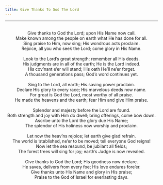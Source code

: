 ```yaml
---
title: Give Thanks To God The Lord
---
```


---
<center>
<br/>
Give thanks to God the Lord; upon His Name now call.<br/>
Make known among the people on earth what He has done for all.<br/>
Sing praise to Him, now sing; His wondrous acts proclaim.<br/>
Rejoice, all you who seek the Lord; come glory in His Name.<br/>
<br/>
Look to the Lord’s great strength; remember all His deeds.<br/>
His judgments are in all of the earth; He is the Lord indeed.<br/>
His cov’nant e’er will stand; His oath He’ll ne’er forget.<br/>
A thousand generations pass; God’s word continues yet.<br/>
<br/>
Sing to the Lord, all earth; His saving power proclaim.<br/>
Declare His glory to every race; His marvelous deeds now name.<br/>
For great is God the Lord, most worthy of all praise.<br/>
He made the heavens and the earth; fear Him and give Him praise.<br/>
<br/>
Splendor and majesty before the Lord are found.<br/>
Both strength and joy with Him do dwell; bring offerings, come bow down.<br/>
Ascribe unto the Lord the glory due His Name;<br/>
The splendor of His holiness now worship and proclaim.<br/>
<br/>
Let now the heav’ns rejoice; let earth give glad refrain.<br/>
The world is ’stablished, ne’er to be moved; tell everyone God reigns!<br/>
Now let the sea resound, be jubilant all fields;<br/>
The forest trees will sing for joy; earth’s Judge is now revealed.<br/>
<br/>
Give thanks to God the Lord; His goodness now declare.<br/>
He saves, delivers from every foe; His love endures fore’er.<br/>
Give thanks unto His Name and glory in His praise;<br/>
Praise to the God of Israel for everlasting days.<br/>

</center>